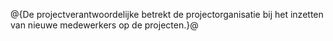 @{De projectverantwoordelijke betrekt de projectorganisatie bij het inzetten van nieuwe medewerkers op de projecten.}@
